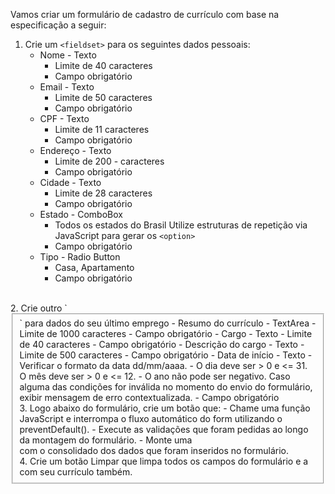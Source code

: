 Vamos criar um formulário de cadastro de currículo com base na especificação a seguir:
1. Crie um `<fieldset>` para os seguintes dados pessoais:
    - Nome - Texto
      - Limite de 40 caracteres
      - Campo obrigatório
    - Email - Texto
      - Limite de 50 caracteres
      - Campo obrigatório
    - CPF - Texto
      - Limite de 11 caracteres
      - Campo obrigatório
    - Endereço - Texto
      - Limite de 200 - caracteres
      - Campo obrigatório
    - Cidade - Texto
      - Limite de 28 caracteres
      - Campo obrigatório
    - Estado - ComboBox
      - Todos os estados do Brasil
      Utilize estruturas de repetição via JavaScript para gerar os `<option>`
      - Campo obrigatório
    - Tipo - Radio Button
      - Casa, Apartamento
      - Campo obrigatório
<br>
2. Crie outro `<fieldset>` para dados do seu último emprego
    - Resumo do currículo - TextArea
      - Limite de 1000 caracteres
      - Campo obrigatório
    - Cargo - Texto
      - Limite de 40 caracteres
      - Campo obrigatório
    - Descrição do cargo - Texto
      - Limite de 500 caracteres
      - Campo obrigatório
    - Data de início - Texto
      - Verificar o formato da data dd/mm/aaaa.
      - O dia deve ser > 0 e <= 31.
      O mês deve ser > 0 e <= 12.
      - O ano não pode ser negativo.
      Caso alguma das condições for inválida no momento do envio do formulário, exibir mensagem de erro contextualizada.
      - Campo obrigatório
<br>
3. Logo abaixo do formulário, crie um botão que:
    - Chame uma função JavaScript e interrompa o fluxo automático do form utilizando o preventDefault().
    - Execute as validações que foram pedidas ao longo da montagem do formulário.
    - Monte uma <div> com o consolidado dos dados que foram inseridos no formulário.
<br>
4. Crie um botão Limpar que limpa todos os campos do formulário e a <div> com seu currículo também.